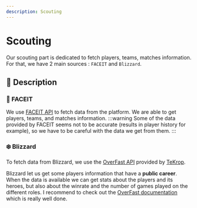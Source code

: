 ```yaml
---
description: Scouting
---
```


# Scouting
Our scouting part is dedicated to fetch players, teams, matches information. For that, we have 2 main sources : `FACEIT` and `Blizzard`. 

## 🚀 Description

### 🥊 FACEIT
We use [FACEIT API](https://developers.faceit.com/) to fetch data from the platform. We are able to get players, teams, and matches information. 
:::warning
Some of the data provided by FACEIT seems not to be accurate (results in player history for example), so we have to be careful with the data we get from them.
:::
### ❄️ Blizzard
To fetch data from Blizzard, we use the [OverFast API](https://overfast-api.tekrop.fr/) provided by [TeKrop](https://github.com/TeKrop).

Blizzard let us get some players information that have a **public career**. When the data is available we can get stats about the players and its heroes, but also about the winrate and the number of games played on the different roles. I recommend to check out the [OverFast documentation](https://overfast-api.tekrop.fr/) which is really well done.
